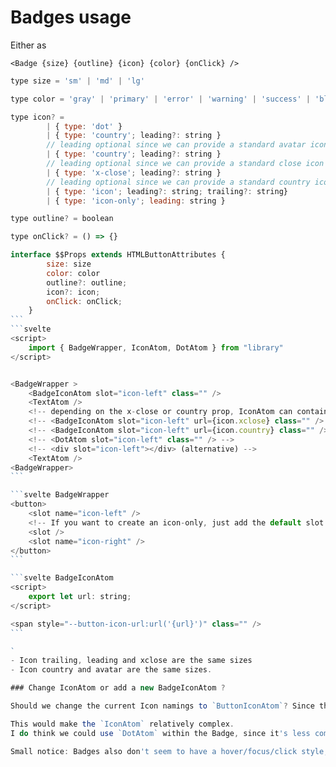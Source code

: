 # Badges usage

Either as

```svelte
<Badge {size} {outline} {icon} {color} {onClick} />
```

````js
type size = 'sm' | 'md' | 'lg'

type color = 'gray' | 'primary' | 'error' | 'warning' | 'success' | 'blue gray' | 'blue light' | 'blue' | 'indigo' | 'purple' | 'pink' | 'rosé' | 'orange'

type icon? =
		| { type: 'dot' }
        | { type: 'country'; leading?: string }
        // leading optional since we can provide a standard avatar icon
        | { type: 'country'; leading?: string }
        // leading optional since we can provide a standard close icon
        | { type: 'x-close'; leading?: string }
        // leading optional since we can provide a standard country icon
		| { type: 'icon'; leading?: string; trailing?: string}
        | { type: 'icon-only'; leading: string }

type outline? = boolean

type onClick? = () => {}

interface $$Props extends HTMLButtonAttributes {
        size: size
        color: color
		outline?: outline;
		icon?: icon;
        onClick: onClick;
	}
```
```svelte
<script>
    import { BadgeWrapper, IconAtom, DotAtom } from "library"
</script>


<BadgeWrapper >
    <BadgeIconAtom slot="icon-left" class="" />
    <TextAtom />
    <!-- depending on the x-close or country prop, IconAtom can contain default url -->
    <!-- <BadgeIconAtom slot="icon-left" url={icon.xclose} class="" /> -->
    <!-- <BadgeIconAtom slot="icon-left" url={icon.country} class="" /> -->
    <!-- <DotAtom slot="icon-left" class="" /> -->
    <!-- <div slot="icon-left"></div> (alternative) -->
    <TextAtom />
<BadgeWrapper>
```

```svelte BadgeWrapper
<button>
	<slot name="icon-left" />
	<!-- If you want to create an icon-only, just add the default slot. -->
	<slot />
	<slot name="icon-right" />
</button>
```

```svelte BadgeIconAtom
<script>
	export let url: string;
</script>

<span style="--button-icon-url:url('{url}')" class="" />
```

`
- Icon trailing, leading and xclose are the same sizes
- Icon country and avatar are the same sizes.

### Change IconAtom or add a new BadgeIconAtom ?

Should we change the current Icon namings to `ButtonIconAtom`? Since there is a difference in props/context being passed between `BadgeIcons` and `ButtonIcons`, there is also a size difference and a style difference. Currently the `IconAtom` is getting the context from it's parent component mainly `destructive` and `hierarchy` are props a `BadgeIcon` won't have,

This would make the `IconAtom` relatively complex.
I do think we could use `DotAtom` within the Badge, since it's less complex

Small notice: Badges also don't seem to have a hover/focus/click style, even though there is a close button involved.

````
